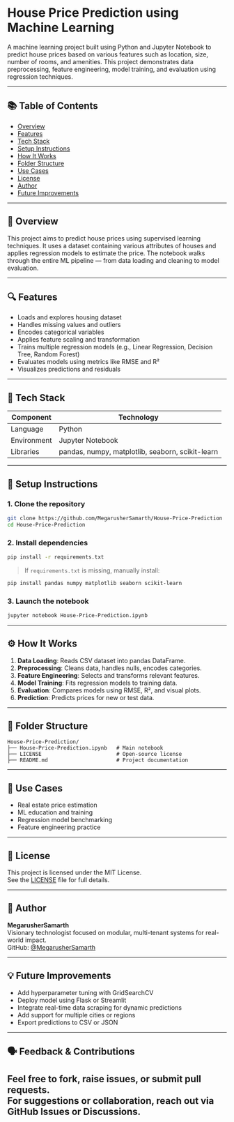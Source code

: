 # House Price Prediction using Machine Learning

A machine learning project built using Python and Jupyter Notebook to predict house prices based on various features such as location, size, number of rooms, and amenities. This project demonstrates data preprocessing, feature engineering, model training, and evaluation using regression techniques.

---

## 📚 Table of Contents
- [Overview](#overview)
- [Features](#features)
- [Tech Stack](#tech-stack)
- [Setup Instructions](#setup-instructions)
- [How It Works](#how-it-works)
- [Folder Structure](#folder-structure)
- [Use Cases](#use-cases)
- [License](#license)
- [Author](#author)
- [Future Improvements](#future-improvements)

---

## 📖 Overview

This project aims to predict house prices using supervised learning techniques. It uses a dataset containing various attributes of houses and applies regression models to estimate the price. The notebook walks through the entire ML pipeline — from data loading and cleaning to model evaluation.

---

## 🔍 Features
- Loads and explores housing dataset
- Handles missing values and outliers
- Encodes categorical variables
- Applies feature scaling and transformation
- Trains multiple regression models (e.g., Linear Regression, Decision Tree, Random Forest)
- Evaluates models using metrics like RMSE and R²
- Visualizes predictions and residuals

---

## 🧠 Tech Stack

| Component   | Technology |
|-------------|------------|
| Language    | Python     |
| Environment | Jupyter Notebook |
| Libraries   | pandas, numpy, matplotlib, seaborn, scikit-learn |

---

## 🚀 Setup Instructions

### 1. Clone the repository
```bash
git clone https://github.com/MegarusherSamarth/House-Price-Prediction
cd House-Price-Prediction
```

### 2. Install dependencies
```bash
pip install -r requirements.txt
```

> If `requirements.txt` is missing, manually install:
```bash
pip install pandas numpy matplotlib seaborn scikit-learn
```

### 3. Launch the notebook
```bash
jupyter notebook House-Price-Prediction.ipynb
```

---

## ⚙️ How It Works

1. **Data Loading**: Reads CSV dataset into pandas DataFrame.
2. **Preprocessing**: Cleans data, handles nulls, encodes categories.
3. **Feature Engineering**: Selects and transforms relevant features.
4. **Model Training**: Fits regression models to training data.
5. **Evaluation**: Compares models using RMSE, R², and visual plots.
6. **Prediction**: Predicts prices for new or test data.

---

## 📁 Folder Structure

```
House-Price-Prediction/
├── House-Price-Prediction.ipynb   # Main notebook
├── LICENSE                        # Open-source license
├── README.md                      # Project documentation
```

---

## 🧪 Use Cases
- Real estate price estimation
- ML education and training
- Regression model benchmarking
- Feature engineering practice

---

## 📄 License

This project is licensed under the MIT License.  
See the [LICENSE](LICENSE) file for full details.

---

## 🙌 Author

**MegarusherSamarth**  
Visionary technologist focused on modular, multi-tenant systems for real-world impact.  
GitHub: [@MegarusherSamarth](https://github.com/MegarusherSamarth)

---

## 💡 Future Improvements
- Add hyperparameter tuning with GridSearchCV
- Deploy model using Flask or Streamlit
- Integrate real-time data scraping for dynamic predictions
- Add support for multiple cities or regions
- Export predictions to CSV or JSON

---

## 🗣️ Feedback & Contributions

Feel free to fork, raise issues, or submit pull requests.  
For suggestions or collaboration, reach out via GitHub Issues or Discussions.
---
